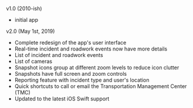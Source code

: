 v1.0 (2010-ish)
- initial app

v2.0 (May 1st, 2019)
- Complete redesign of the app's user interface
- Real-time incident and roadwork events now have more details
- List of incident and roadwork events
- List of cameras
- Snapshot icons group at different zoom levels to reduce icon clutter
- Snapshots have full screen and zoom controls
- Reporting feature with incident type and user's location
- Quick shortcuts to call or email the Transportation Management Center (TMC)
- Updated to the latest iOS Swift support
